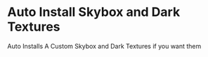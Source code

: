 # Auto Install Skybox and Dark Textures
Auto Installs A Custom Skybox and Dark Textures if you want them
